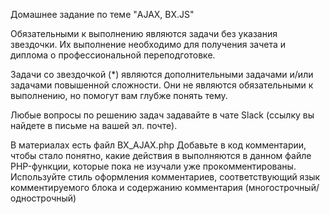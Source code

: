Домашнее задание по теме "AJAX, BX.JS"

Обязательными к выполнению являются задачи без указания звездочки. Их выполнение необходимо для получения зачета и диплома о профессиональной переподготовке.

Задачи со звездочкой (*) являются дополнительными задачами и/или задачами повышенной сложности. Они не являются обязательными к выполнению, но помогут вам глубже понять тему.

Любые вопросы по решению задач задавайте в чате Slack (ссылку вы найдете в письме на вашей эл. почте).

В материалах есть файл BX_AJAX.php
Добавьте в код комментарии, чтобы стало понятно, какие действия в выполняются в данном файле
PHP-функции, которые пока не изучали уже прокомментированы.
Используйте стиль оформления комментариев, соответствующий язык комментируемого блока и содержанию комментария (многострочный/однострочный)
